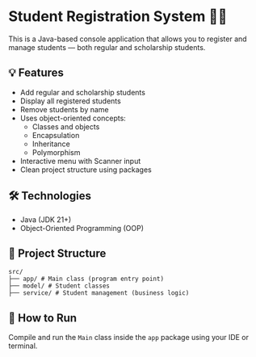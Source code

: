 # Student Registration System 🧑‍🎓

This is a Java-based console application that allows you to register and manage students — both regular and scholarship students.

## 💡 Features
- Add regular and scholarship students
- Display all registered students
- Remove students by name
- Uses object-oriented concepts:
  - Classes and objects
  - Encapsulation
  - Inheritance
  - Polymorphism
- Interactive menu with Scanner input
- Clean project structure using packages

## 🛠️ Technologies
- Java (JDK 21+)
- Object-Oriented Programming (OOP)

## 📁 Project Structure 
```
src/ 
├── app/ # Main class (program entry point) 
├── model/ # Student classes 
├── service/ # Student management (business logic)
```

## 🚀 How to Run
Compile and run the `Main` class inside the `app` package using your IDE or terminal.
